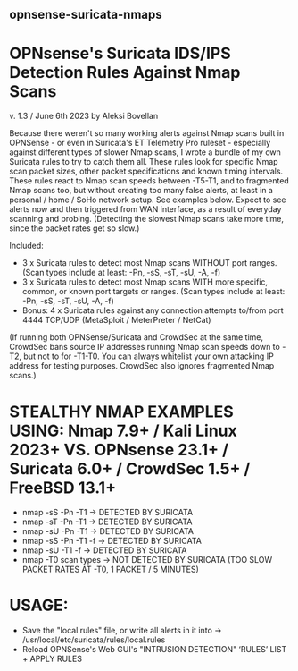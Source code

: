 ## opnsense-suricata-nmaps
# OPNsense's Suricata IDS/IPS Detection Rules Against Nmap Scans
v. 1.3 / June 6th 2023 by Aleksi Bovellan

Because there weren't so many working alerts against Nmap scans built in OPNSense - or even in Suricata's ET Telemetry Pro ruleset - especially against different types of slower Nmap scans, I wrote a bundle of my own Suricata rules to try to catch them all. These rules look for specific Nmap scan packet sizes, other packet specifications and known timing intervals. These rules react to Nmap scan speeds between -T5-T1, and to fragmented Nmap scans too, but without creating too many false alerts, at least in a personal / home / SoHo network setup. See examples below. Expect to see alerts now and then triggered from WAN interface, as a result of everyday scanning and probing. (Detecting the slowest Nmap scans take more time, since the packet rates get so slow.)

Included:

- 3 x Suricata rules to detect most Nmap scans WITHOUT port ranges. (Scan types include at least: -Pn, -sS, -sT, -sU, -A, -f)
- 3 x Suricata rules to detect most Nmap scans WITH more specific, common, or known port targets or ranges. (Scan types include at least: -Pn, -sS, -sT, -sU, -A, -f)
- Bonus: 4 x Suricata rules against any connection attempts to/from port 4444 TCP/UDP (MetaSploit / MeterPreter / NetCat)

(If running both OPNSense/Suricata and CrowdSec at the same time, CrowdSec bans source IP addresses running Nmap scan speeds down to -T2, but not to for -T1-T0. You can always whitelist your own attacking IP address for testing purposes. CrowdSec also ignores fragmented Nmap scans.)

# STEALTHY NMAP EXAMPLES USING:   Nmap 7.9+ / Kali Linux 2023+	  VS.   OPNsense 23.1+  /  Suricata 6.0+  /  CrowdSec 1.5+  /  FreeBSD 13.1+

- nmap -sS -Pn -T1    ->    DETECTED BY SURICATA
- nmap -sT -Pn -T1    ->    DETECTED BY SURICATA
- nmap -sU -Pn -T1    ->    DETECTED BY SURICATA
- nmap -sS -Pn -T1 -f    ->    DETECTED BY SURICATA
- nmap -sU -T1 -f    ->    DETECTED BY SURICATA
- nmap -T0 scan types    ->    NOT DETECTED BY SURICATA (TOO SLOW PACKET RATES AT -T0, 1 PACKET / 5 MINUTES)

# USAGE:

- Save the "local.rules" file, or write all alerts in it into ->  /usr/local/etc/suricata/rules/local.rules
- Reload OPNSense's Web GUI's "INTRUSION DETECTION" ‘RULES’ LIST + APPLY RULES
